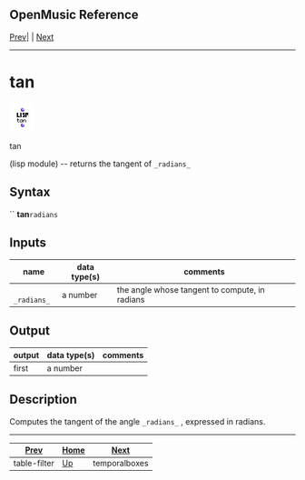 OpenMusic Reference  
---  
[Prev](table-filter)| | [Next](temporalboxes)  
  
* * *

# tan

![](figures/functions/lisp/tan.png)

  
  
tan  
  
(lisp module) \-- returns the tangent of `_radians_`  

## Syntax

`` **tan**` radians `

## Inputs

name| data type(s)| comments  
---|---|---  
` _radians_`|  a number| the angle whose tangent to compute, in radians  
  
## Output

output| data type(s)| comments  
---|---|---  
first| a number|  
  
## Description

Computes the tangent of the angle `_radians_` , expressed in radians.

* * *

[Prev](table-filter)| [Home](index)| [Next](temporalboxes)  
---|---|---  
table-filter| [Up](funcref.main)| temporalboxes

